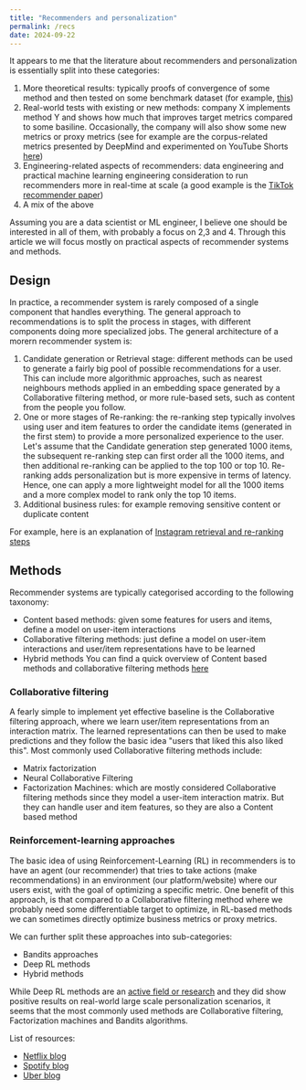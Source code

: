 ```yaml
---
title: "Recommenders and personalization"
permalink: /recs
date: 2024-09-22
---
```


It appears to me that the literature about recommenders and personalization is essentially split into these categories:
 1. More theoretical results: typically proofs of convergence of some method and then tested on some benchmark dataset (for example, [this](https://www.uber.com/en-FI/blog/engineering/data/?uclick_id=268bf0e4-47d9-4154-b2a6-dc5f2e736e82))
 2. Real-world tests with existing or new methods: company X implements method Y and shows how much that improves target metrics compared to some basiline. Occasionally, the company will also show some new metrics or proxy metrics (see for example are the corpus-related metrics presented by DeepMind and experimented on YouTube Shorts [here](https://arxiv.org/html/2305.07764v2))
 3. Engineering-related aspects of recommenders: data engineering and practical machine learning engineering consideration to run recommenders more in real-time at scale (a good example is the [TikTok recommender paper](https://arxiv.org/pdf/2209.07663))
 4. A mix of the above

Assuming you are a data scientist or ML engineer, I believe one should be interested in all of them, with probably a focus on 2,3 and 4. 
Through this article we will focus mostly on practical aspects of recommender systems and methods.

## Design
In practice, a recommender system is rarely composed of a single component that handles everything. The general approach to recommendations is to split the process in stages, with different components doing more specialized jobs. The general architecture of a morern recommender system is:
1. Candidate generation or Retrieval stage: different methods can be used to generate a fairly big pool of possible recommendations for a user. This can include more algorithmic approaches, such as nearest neighbours methods applied in an embedding space generated by a Collaborative filtering method, or more rule-based sets, such as content from the people you follow.
2. One or more stages of Re-ranking: the re-ranking step typically involves using user and item features to order the candidate items (generated in the first stem) to provide a more personalized experience to the user. Let's assume that the Candidate generation step generated 1000 items, the subsequent re-ranking step can first order all the 1000 items, and then additional re-ranking can be applied to the top 100 or top 10. Re-ranking adds personalization but is more expensive in terms of latency. Hence, one can apply a more lightweight model for all the 1000 items and a more complex model to rank only the top 10 items. 
3. Additional business rules: for example removing sensitive content or duplicate content

For example, here is an explanation of [Instagram retrieval and re-ranking steps](https://engineering.fb.com/2023/08/09/ml-applications/scaling-instagram-explore-recommendations-system/)

## Methods
Recommender systems are typically categorised according to the following taxonomy:
 - Content based methods: given some features for users and items, define a model on user-item interactions
 - Collaborative filtering methods: just define a model on user-item interactions and user/item representations have to be learned
 - Hybrid methods
You can find a quick overview of Content based methods and collaborative filtering methods [here](https://developers.google.com/machine-learning/recommendation/overview/candidate-generation)

### Collaborative filtering
A fearly simple to implement yet effective baseline is the Collaborative filtering approach, where we learn user/item representations from an interaction matrix. The learned representations can then be used to make predictions and they follow the basic idea "users that liked this also liked this". Most commonly used Collaborative filtering methods include:
 - Matrix factorization
 - Neural Collaborative Filtering
 - Factorization Machines: which are mostly considered Collaborative filtering methods since they model a user-item interaction matrix. But they can handle user and item features, so they are also a Content based method 

### Reinforcement-learning approaches
The basic idea of using Reinforcement-Learning (RL) in recommenders is to have an agent (our recommender) that tries to take actions (make recommendations) in an environment (our platform/website) where our users exist, with the goal of optimizing a specific metric. One benefit of this approach, is that compared to a Collaborative filtering method where we probably need some differentiable target to optimize, in RL-based methods we can sometimes directly optimize business metrics or proxy metrics.

We can further split these approaches into sub-categories:
 - Bandits approaches
 - Deep RL methods
 - Hybrid methods 

While Deep RL methods are an [active field or research](https://scitator.medium.com/rl-in-recsys-an-overview-e02815019a8f) and they did show positive results on real-world large scale personalization scenarios, it seems that the most commonly used methods are Collaborative filtering, Factorization machines and Bandits algorithms.

List of resources:
 - [Netflix blog](https://netflixtechblog.com/)
 - [Spotify blog](https://engineering.atspotify.com/)
 - [Uber blog](https://www.uber.com/en-FI/blog/engineering/data/?uclick_id=268bf0e4-47d9-4154-b2a6-dc5f2e736e82)
